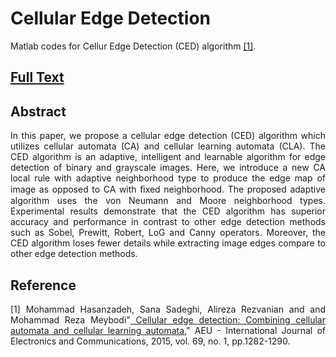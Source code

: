# Cellular Edge Detection
<p align="justify"> Matlab codes for Cellur Edge Detection (CED) algorithm <a href="http://www.sciencedirect.com/science/article/pii/S1434841115001454"  target="_blank">[1]</a>. </p>
<h2><a href="http://cs.pitt.edu/~hasanzadeh/files/papers/2015-AEU-CED.pdf" target="_blank">Full Text</a></h2>
<h2><a id="abstract" class="anchor" href="#abstract" aria-hidden="true"><span class="octicon octicon-link"></span></a>Abstract</h2>

<p align="justify"> In this paper, we propose a cellular edge detection (CED) algorithm which utilizes cellular automata (CA) and cellular learning automata (CLA). The CED algorithm is an adaptive, intelligent and learnable algorithm for edge detection of binary and grayscale images. Here, we introduce a new CA local rule with adaptive neighborhood type to produce the edge map of image as opposed to CA with ﬁxed neighborhood. The proposed adaptive algorithm uses the von Neumann and Moore neighborhood types. Experimental results demonstrate that the CED algorithm has superior accuracy and performance in contrast to other edge detection methods such as Sobel, Prewitt, Robert, LoG and Canny operators. Moreover, the CED algorithm loses fewer details while extracting image edges compare to other edge detection methods. </p>

<h2><a id="reference" class="anchor" href="#reference" aria-hidden="true"><span class="octicon octicon-link"></span></a>Reference</h2>


<p align="justify"> [1] Mohammad Hasanzadeh, Sana Sadeghi, Alireza Rezvanian and and Mohammad Reza Meybodi"<a href="http://www.sciencedirect.com/science/article/pii/S1434841115001454"  target="_blank"> Cellular edge detection: Combining cellular automata and cellular learning automata</a>," AEU - International Journal of Electronics and Communications, 2015, vol. 69, no. 1, pp.1282-1290.</p>


